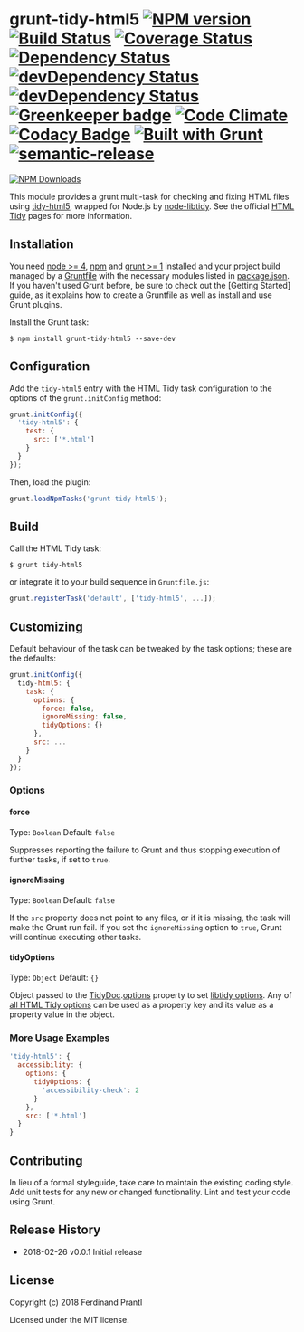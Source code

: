 # grunt-tidy-html5 [![NPM version](https://badge.fury.io/js/grunt-tidy-html5.png)](http://badge.fury.io/js/grunt-tidy-html5) [![Build Status](https://travis-ci.org/prantlf/grunt-tidy-html5.png)](https://travis-ci.org/prantlf/grunt-tidy-html5) [![Coverage Status](https://coveralls.io/repos/prantlf/grunt-tidy-html5/badge.svg)](https://coveralls.io/r/prantlf/grunt-tidy-html5) [![Dependency Status](https://david-dm.org/prantlf/grunt-tidy-html5.svg)](https://david-dm.org/prantlf/grunt-tidy-html5) [![devDependency Status](https://david-dm.org/prantlf/grunt-tidy-html5/dev-status.svg)](https://david-dm.org/prantlf/grunt-tidy-html5#info=devDependencies) [![devDependency Status](https://david-dm.org/prantlf/grunt-tidy-html5/peer-status.svg)](https://david-dm.org/prantlf/grunt-tidy-html5#info=peerDependencies) [![Greenkeeper badge](https://badges.greenkeeper.io/prantlf/grunt-tidy-html5.svg)](https://greenkeeper.io/) [![Code Climate](https://codeclimate.com/github/prantlf/grunt-tidy-html5/badges/gpa.svg)](https://codeclimate.com/github/prantlf/grunt-tidy-html5) [![Codacy Badge](https://api.codacy.com/project/badge/Grade/bf5a6830b3664bf987fdbb7aca2c3d14)](https://www.codacy.com/app/prantlf/grunt-tidy-html5?utm_source=github.com&utm_medium=referral&utm_content=prantlf/grunt-tidy-html5&utm_campaign=badger) [![Built with Grunt](https://cdn.gruntjs.com/builtwith.png)](http://gruntjs.com/) [![semantic-release](https://img.shields.io/badge/%20%20%F0%9F%93%A6%F0%9F%9A%80-semantic--release-e10079.svg)](https://github.com/semantic-release/semantic-release)

[![NPM Downloads](https://nodei.co/npm/grunt-tidy-html5.png?downloads=true&stars=true)](https://www.npmjs.com/package/grunt-tidy-html5)

This module provides a grunt multi-task for checking and fixing HTML files using [tidy-html5], wrapped for Node.js by [node-libtidy]. See the official [HTML Tidy]
pages for more information.

## Installation

You need [node >= 4][node], [npm] and [grunt >= 1][Grunt] installed
and your project build managed by a [Gruntfile] with the necessary modules
listed in [package.json]. If you haven't used Grunt before, be sure to
check out the [Getting Started] guide, as it explains how to create a
Gruntfile as well as install and use Grunt plugins.

Install the Grunt task:

```shell
$ npm install grunt-tidy-html5 --save-dev
```

## Configuration

Add the `tidy-html5` entry with the HTML Tidy task configuration to the
options of the `grunt.initConfig` method:

```js
grunt.initConfig({
  'tidy-html5': {
    test: {
      src: ['*.html']
    }
  }
});
```

Then, load the plugin:

```javascript
grunt.loadNpmTasks('grunt-tidy-html5');
```

## Build

Call the HTML Tidy task:

```shell
$ grunt tidy-html5
```

or integrate it to your build sequence in `Gruntfile.js`:

```js
grunt.registerTask('default', ['tidy-html5', ...]);
```

## Customizing

Default behaviour of the task can be tweaked by the task options; these
are the defaults:

```js
grunt.initConfig({
  tidy-html5: {
    task: {
      options: {
        force: false,
        ignoreMissing: false,
        tidyOptions: {}
      },
      src: ...
    }
  }
});
```

### Options

#### force
Type: `Boolean`
Default: `false`

Suppresses reporting the failure to Grunt and thus stopping execution
of further tasks, if set to `true`.

#### ignoreMissing
Type: `Boolean`
Default: `false`

If the `src` property does not point to any files, or if it is missing,
the task will make the Grunt run fail. If you set the `ignoreMissing`
option to `true`, Grunt will continue executing other tasks.

#### tidyOptions
Type: `Object`
Default: `{}`

Object passed to the [TidyDoc].[options] property to set [libtidy options].
Any of [all HTML Tidy options] can be used as a property key and its value
as a property value in the object.

### More Usage Examples

```js
'tidy-html5': {
  accessibility: {
    options: {
      tidyOptions: {
        'accessibility-check': 2
      }
    },
    src: ['*.html']
  }
}
```

## Contributing

In lieu of a formal styleguide, take care to maintain the existing coding
style. Add unit tests for any new or changed functionality. Lint and test
your code using Grunt.

## Release History

 * 2018-02-26   v0.0.1   Initial release

## License

Copyright (c) 2018 Ferdinand Prantl

Licensed under the MIT license.

[HTML Tidy]: http://www.html-tidy.org/
[tidy-html5]: https://github.com/htacg/tidy-html5
[node-libtidy]: https://github.com/gagern/node-libtidy
[node]: http://nodejs.org
[npm]: http://npmjs.org
[package.json]: https://docs.npmjs.com/files/package.json
[Grunt]: https://gruntjs.com
[Gruntfile]: http://gruntjs.com/sample-gruntfile
[Getting Gtarted]: https://github.com/gruntjs/grunt/wiki/Getting-started
[TidyDoc]: https://github.com/gagern/node-libtidy/blob/master/API.md#TidyDoc
[options]: https://github.com/gagern/node-libtidy/blob/master/API.md#TidyDoc.options
[libtidy options]: https://github.com/gagern/node-libtidy/blob/master/README.md#options
[all HTML Tidy options]: http://api.html-tidy.org/tidy/quickref_5.4.0.html
